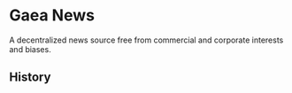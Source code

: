 # **Gaea News**
A decentralized news source free from commercial and corporate interests and biases.

## History
